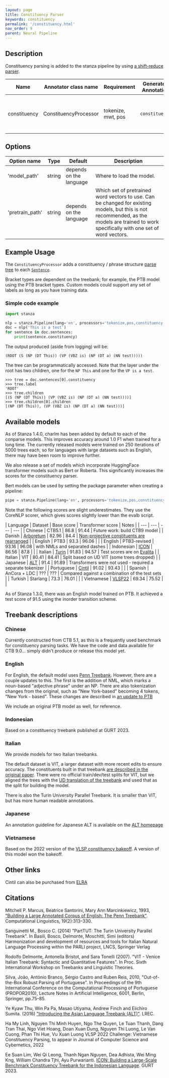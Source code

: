 ```yaml
---
layout: page
title: Constituency Parser
keywords: constituency
permalink: '/constituency.html'
nav_order: 9
parent: Neural Pipeline
---
```


## Description

Constituency parsing is added to the stanza pipeline by using [a shift-reduce parser](https://aclanthology.org/Q17-1029/).

| Name | Annotator class name | Requirement | Generated Annotation | Description |
| --- | --- | --- | --- | --- |
| constituency | ConstituencyProcessor | tokenize, mwt, pos | `constituency` | Adds the `constituency` annotation to each [`Sentence`](data_objects.md#sentence) in the `Document` |

## Options

| Option name | Type | Default | Description |
| --- | --- | --- | --- |
| 'model_path' | string | depends on the language | Where to load the model. |
| 'pretrain_path' | string | depends on the language | Which set of pretrained word vectors to use. Can be changed for existing models, but this is not recommended, as the models are trained to work specifically with one set of word vectors. |

## Example Usage

The `ConstituencyProcessor` adds a constituency / phrase structure
[parse tree](data_objects.md#parsetree) to each [`Sentence`](data_objects.md#sentence).

Bracket types are dependent on the treebank; for example, the PTB
model using the PTB bracket types.  Custom models could support any
set of labels as long as you have training data.

### Simple code example

```python
import stanza

nlp = stanza.Pipeline(lang='en', processors='tokenize,pos,constituency')
doc = nlp('This is a test')
for sentence in doc.sentences:
    print(sentence.constituency)
```

The output produced (aside from logging) will be:

```
(ROOT (S (NP (DT This)) (VP (VBZ is) (NP (DT a) (NN test)))))
```

The tree can be programmatically accessed.  Note that the layer under the root has two children, one for the `NP This` and one for the `VP is a test`.

```
>>> tree = doc.sentences[0].constituency
>>> tree.label
'ROOT'
>>> tree.children
[(S (NP (DT This)) (VP (VBZ is) (NP (DT a) (NN test))))]
>>> tree.children[0].children
[(NP (DT This)), (VP (VBZ is) (NP (DT a) (NN test)))]
```


## Available models

As of Stanza 1.4.0, charlm has been added by default to each of the
conparse models.  This improves accuracy around 1.0 F1 when trained
for a long time.  The currently released models were trained on 250
iterations of 5000 trees each, so for languages with large datasets
such as English, there may have been room to improve further.

We also release a set of models which incorporate HuggingFace
transformer models such as Bert or Roberta.  This significantly
increases the scores for the constituency parser.

Bert models can be used by setting the package parameter when creating
a pipeline:

```python
pipe = stanza.Pipeline(lang='en', processors='tokenize,pos,constituency', package={'constituency': 'wsj_bert'})
```

Note that the following scores are slight underestimates.  They use the CoreNLP scorer, which gives scores slightly lower than the evalb script.

| Language | Dataset | Base score | Transformer score | Notes |
| --- | --- | --- | --- |
| Chinese | CTB5.1 | 86.8 | 91.44 | Future work: build CTB9 model |
| Danish | [Arboretum](http://catalog.elra.info/en-us/repository/browse/ELRA-W0084/) | 82.96 | 84.4 | [Non-projective constituents are rearranged](https://github.com/stanfordnlp/stanza/blob/main/stanza/utils/datasets/constituency/convert_arboretum.py) |
| English | PTB3 | 93.3 | 96.06 | |
| English | PTB3-revised | 93.16 | 96.08 | with NMLs and separated dashes |
| Indonesian | [ICON](https://aclanthology.org/2023.tlt-1.5/) | 86.56 | 87.8 | |
| Italian | [Turin](http://www.di.unito.it/~tutreeb/treebanks.html) | 91.83 | 94.57 | Test scores are on [Evalita](http://www.di.unito.it/~tutreeb/evalita-parsingtask-11.html) |
| Italian | VIT | 80.41 | 84.41 | Split based on UD VIT (some trees dropped) |
| Japanese | [ALT](https://www2.nict.go.jp/astrec-att/member/mutiyama/ALT/) | 91.4 | 91.89 | Transformers were not used - required a separate tokenizer |
| Portuguese | [Cintil](https://hdl.handle.net/21.11129/0000-000B-D2FE-A) | 91.02 | 93.43 | |
| Spanish | AnCora + LDC | ??? | ??? | Compared against a combination of the test sets |
| Turkish | Starlang | 73.3 | 76.01 | |
| Vietnamese | [VLSP22](https://vlsp.org.vn/vlsp2022/eval/vcp) | 69.34 | 75.52 | |

As of Stanza 1.3.0, there was an English model trained on PTB.
It achieved a test score of 91.5 using the inorder transition scheme.

## Treebank descriptions

### Chinese

Currently constructed from CTB 5.1, as this is a frequently used
benchmark for constituency parsing tasks.  We have the code and data
available for CTB 9.0... simply didn't produce or release this model
yet.

### English

For English, the default model uses
[Penn Treebank](https://aclanthology.org/J93-2004).
However, there are a couple updates to this.  The first is the addition of NML,
which marks a noun-based "adjective phrase" under an NP.
There are also tokenization changes from the original, such as
"New York-based" becoming 4 tokens, "New York - based".
These changes are described in
[an update to PTB](https://www.ldc.upenn.edu/sites/www.ldc.upenn.edu/files/etb-supplementary-guidelines-2009-addendum.pdf)

We include an original PTB model as well, for reference.

### Indonesian

Based on a constituency treebank published at GURT 2023.

### Italian

We provide models for two Italian treebanks.

The default dataset is VIT, a larger dataset with more recent edits to ensure accuracy.
The constituents built in that treebank
[are described in the original paper](https://www.researchgate.net/publication/28584827_VIT_-_Venice_Italian_Treebank_Syntactic_and_Quantitative_Features).
There were no official train/dev/test splits for VIT, but we aligned the trees with the
[UD translation of the treebank](https://github.com/UniversalDependencies/UD_Italian-VIT)
and used that as the split for building the model.

There is also the Turin University Parallel Treebank.  It is smaller than VIT, but has more human readable annotations.

### Japanese

An annotation guideline for Japanese ALT is available on the [ALT homepage](https://www2.nict.go.jp/astrec-att/member/mutiyama/ALT/)

### Vietnamese

Based on the 2022 version of the [VLSP constituency bakeoff](https://vlsp.org.vn/vlsp2022/eval/vcp).
A version of this model won the bakeoff.

## Other links

Cintil can also be purchased from [ELRA](https://catalogue.elra.info/en-us/repository/browse/ELRA-W0055/)

## Citations

Mitchell P. Marcus, Beatrice Santorini, Mary Ann Marcinkiewicz, 1993,
["Building a Large Annotated Corpus of English: The Penn Treebank"](https://aclanthology.org/J93-2004).
Computational Linguistics, 19(2):313–330.

Sanguinetti M., Bosco C. (2014)
"PartTUT: The Turin University Parallel Treebank".
In Basili, Bosco, Delmonte, Moschitti, Simi (editors)
Harmonization and development of resources and tools for Italian Natural Language Processing within the PARLI project, LNCS, Springer Verlag

Rodolfo Delmonte, Antonella Bristot, and Sara Tonelli (2007).
"VIT - Venice Italian Treebank: Syntactic and Quantitative Features".
In Proc. Sixth International Workshop on Treebanks and Linguistic Theories.

Silva, João, António Branco, Sérgio Castro and Ruben Reis, 2010,
"Out-of-the-Box Robust Parsing of Portuguese".
In Proceedings of the 9th International Conference on the Computational Processing of Portuguese (PROPOR2010),
Lecture Notes in Artificial Intelligence, 6001, Berlin, Springer, pp.75–85.

Ye Kyaw Thu, Win Pa Pa, Masao Utiyama, Andrew Finch and Eiichiro Sumita. (2016)
["Introducing the Asian Language Treebank (ALT)"](http://www.lrec-conf.org/proceedings/lrec2016/pdf/435_Paper.pdf). LREC.

Ha My Linh, Nguyen Thi Minh Huyen, Ngo The Quyen, Le Tuan Thanh,
Dang Tran Thai, Ngo Viet Hoang, Doan Xuan Dung, Nguyen Thi Luong,
Le Van Cuong, Phan Thi Hue, Vu Xuan Luong
VLSP 2022 Challenge: Vietnamese Constituency Parsing, to appear in Journal of Computer Science and Cybernetics, 2022

Ee Suan Lim, Wei Qi Leong, Thanh Ngan Nguyen, Dea Adhista, Wei Ming Kng, William Chandra Tjhi, Ayu Purwarianti.
[ICON: Building a Large-Scale Benchmark Constituency Treebank for the Indonesian Language](https://aclanthology.org/2023.tlt-1.5/).
GURT 2023.

